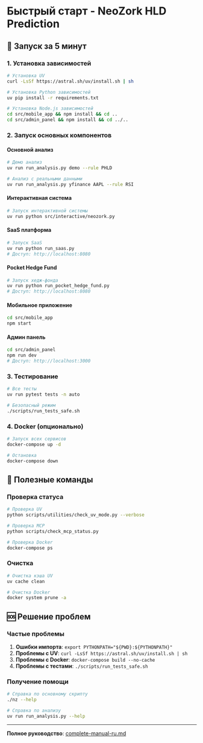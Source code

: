 # Быстрый старт - NeoZork HLD Prediction

## 🚀 Запуск за 5 минут

### 1. Установка зависимостей
```bash
# Установка UV
curl -LsSf https://astral.sh/uv/install.sh | sh

# Установка Python зависимостей
uv pip install -r requirements.txt

# Установка Node.js зависимостей
cd src/mobile_app && npm install && cd ..
cd src/admin_panel && npm install && cd ../..
```

### 2. Запуск основных компонентов

#### Основной анализ
```bash
# Демо анализ
uv run run_analysis.py demo --rule PHLD

# Анализ с реальными данными
uv run run_analysis.py yfinance AAPL --rule RSI
```

#### Интерактивная система
```bash
# Запуск интерактивной системы
uv run python src/interactive/neozork.py
```

#### SaaS платформа
```bash
# Запуск SaaS
uv run python run_saas.py
# Доступ: http://localhost:8080
```

#### Pocket Hedge Fund
```bash
# Запуск хедж-фонда
uv run python run_pocket_hedge_fund.py
# Доступ: http://localhost:8080
```

#### Мобильное приложение
```bash
cd src/mobile_app
npm start
```

#### Админ панель
```bash
cd src/admin_panel
npm run dev
# Доступ: http://localhost:3000
```

### 3. Тестирование
```bash
# Все тесты
uv run pytest tests -n auto

# Безопасный режим
./scripts/run_tests_safe.sh
```

### 4. Docker (опционально)
```bash
# Запуск всех сервисов
docker-compose up -d

# Остановка
docker-compose down
```

## 🔧 Полезные команды

### Проверка статуса
```bash
# Проверка UV
python scripts/utilities/check_uv_mode.py --verbose

# Проверка MCP
python scripts/check_mcp_status.py

# Проверка Docker
docker-compose ps
```

### Очистка
```bash
# Очистка кэша UV
uv cache clean

# Очистка Docker
docker system prune -a
```

## 🆘 Решение проблем

### Частые проблемы
1. **Ошибки импорта**: `export PYTHONPATH="${PWD}:${PYTHONPATH}"`
2. **Проблемы с UV**: `curl -LsSf https://astral.sh/uv/install.sh | sh`
3. **Проблемы с Docker**: `docker-compose build --no-cache`
4. **Проблемы с тестами**: `./scripts/run_tests_safe.sh`

### Получение помощи
```bash
# Справка по основному скрипту
./nz --help

# Справка по анализу
uv run run_analysis.py --help
```

---

**Полное руководство**: [complete-manual-ru.md](complete-manual-ru.md)
